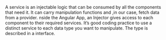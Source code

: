 A service is an injectable logic that can be consumed by all the components that need it. It can carry manipulation functions and ,in our case, fetch data from a provider.
nside the Angular App, an Injector gives access to each component to their required services. It’s good coding practice to use a distinct service to each data type you want to manipulate. The type is described in a interface.
